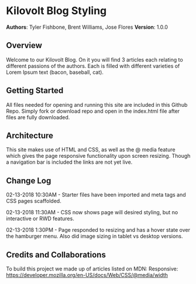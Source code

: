 # Kilovolt Blog Styling

**Authors**: Tyler Fishbone, Brent Williams, Jose Flores
**Version**: 1.0.0

## Overview
Welcome to our Kilovolt Blog. On it you will find 3 articles each relating to different passions of the authors. Each is filled with different varieties of Lorem Ipsum text (bacon, baseball, cat).

## Getting Started
All files needed for opening and running this site are included in this Github Repo. Simply fork or download repo and open in the index.html file after files are fully downloaded. 

## Architecture
This site makes use of HTML and CSS, as well as the @ media feature which gives the page responsive functionality upon screen resizing.
Though a navigation bar is included the links are not yet live.

## Change Log
02-13-2018 10:30AM - Starter files have been imported and meta tags and CSS pages scaffolded.

02-13-2018 11:30AM - CSS now shows page will desired styling, but no interactive or RWD features.

02-13-2018 1:30PM - Page responded to resizing and has a hover state over the hamburger menu. Also did image sizing in tablet vs desktop versions.

## Credits and Collaborations
To build this project we made up of articles listed on MDN:
Responsive: https://developer.mozilla.org/en-US/docs/Web/CSS/@media/width